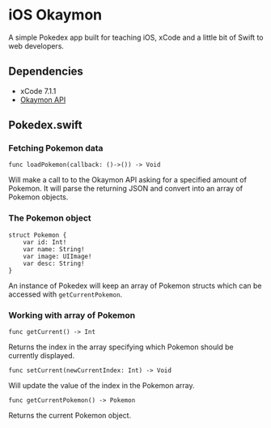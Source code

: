 iOS Okaymon
===

A simple Pokedex app built for teaching iOS, xCode and a little bit of Swift to web developers.

## Dependencies
* xCode 7.1.1
* [Okaymon API](https://github.com/hellobrian/okaymon)

## Pokedex.swift

### Fetching Pokemon data
```
func loadPokemon(callback: ()->()) -> Void
```

Will make a call to to the Okaymon API asking for a specified amount of Pokemon. It will parse the returning JSON and convert into an array of Pokemon objects.

### The Pokemon object
```
struct Pokemon {
    var id: Int!
    var name: String!
    var image: UIImage!
    var desc: String!
}
```

An instance of Pokedex will keep an array of Pokemon structs which can be accessed with ```getCurrentPokemon```.

### Working with array of Pokemon
```
func getCurrent() -> Int
```

Returns the index in the array specifying which Pokemon should be currently displayed.

```
func setCurrent(newCurrentIndex: Int) -> Void
```

Will update the value of the index in the Pokemon array.

```
func getCurrentPokemon() -> Pokemon
```

Returns the current Pokemon object.

